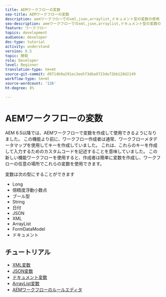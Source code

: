 ```yaml
---
title: AEMワークフローの変数
seo-title: AEMワークフローの変数
description: aemワークフローでのxml,json,arraylist,ドキュメント型の変数の使用
seo-description: aemワークフローでのxml,json,arraylist,ドキュメント型の変数の使用
feature: ワークフロー
topics: development
audience: developer
doc-type: tutorial
activity: understand
version: 6.5
topic: 開発
role: Developer
level: Beginner
translation-type: tm+mt
source-git-commit: d9714b9a291ec3ee5f3dba9723de72bb120d2149
workflow-type: tm+mt
source-wordcount: '126'
ht-degree: 8%

---
```



# AEMワークフローの変数

AEM 6.5以降では、AEMワークフローで変数を作成して使用できるようになりました。 この機能より前に、ワークフロー作成者は通常、ワークフローメタデータマップを使用してキーを作成していました。 これは、これらのキーを作成して入力するためのカスタムコードを記述することを意味していました。 この新しい機能ワークフローを使用すると、作成者は簡単に変数を作成し、ワークフローの任意の場所でこれらの変数を使用できます。

変数は次の型にすることができます

* Long
* 倍精度浮動小数点
* ブール型
* String
* 日付
* JSON
* XML
* ArrayList
* FormDataModel
* ドキュメント

## チュートリアル

* [XML変数](part1.md)
* [JSON変数](part2.md)
* [ドキュメント変数](part3.md)
* [ArrayList変数](part4.md)
* [AEMワークフローのルールエディタ](part5.md)
